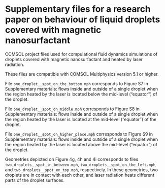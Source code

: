 # Supplementary files for a research paper on behaviour of liquid droplets covered with magnetic nanosurfactant

COMSOL project files used for compulational fluid dynamics simulations of droplets covered with magnetic nanosurfactant and heated by laser radiation.

These files are compatible with COMSOL Multiphysics version 5.1 or higher.

File `one_droplet__spot_on_the_bottom.mph` corresponds to Figure S7 in Supplementary materials: flows inside and outside of a single droplet when the region heated by the laser is located below the mid-level (“equator”) of the droplet.

File `one_droplet__spot_on_middle.mph` corresponds to Figure S8 in Supplementary materials: flows inside and outside of a single droplet when the region heated by the laser is located at the mid-level (“equator”) of the droplet.

File `one_droplet__spot_on_higher_place.mph` corresponds to Figure S9 in Supplementary materials: flows inside and outside of a single droplet when the region heated by the laser is located above the mid-level (“equator”) of the droplet.

Geometries depicted on Figure 4g, 4h and 4i corresponds to files
	`two_droplets__spot_in_between.mph`,
	`two_droplets__spot_on_the_left.mph`, and
	`two_droplets__spot_on_top.mph`,
respectively. In these geometries, two droplets are in contact with each other, and laser radiation heats different parts of the droplet surfaces.